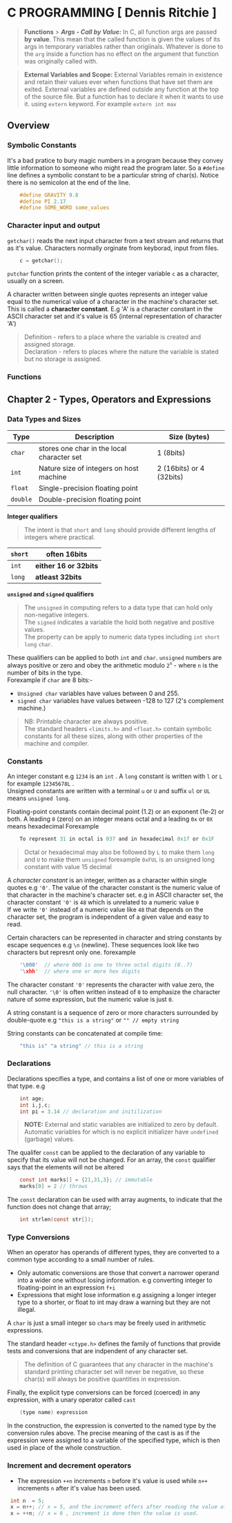 # C PROGRAMMING [ Dennis Ritchie ]

> **Functions** > **_Args - Call by Value:_** In C, all function args are passed **by value**. This mean that the called function is given the values of its args in temporary variables rather than origiinals. Whatever is done to the `arg` inside a function has no effect on the argument that function was originally called with.

> **External Variables and Scope:**
> External Variables remain in existence and retain their values ever when functions that have set them are exited. External variables are defined outside any function at the top of the source file. But a function has to declare it when it wants to use it. using `extern` keyword.  For example `extern int max`

## Overview  
### Symbolic Constants  
It's a bad pratice to bury magic numbers in a program because they convey little information to someone who might read the program later. So a `#define` line defines a symbolic constant to be a particular string of char(s).  Notice there is no semicolon at the end of the line.

```c
    #define GRAVITY 9.8
    #define PI 2.17
    #define SOME_WORD some_values
```

### Character input and output  
`getchar()` reads the next input character from a text stream and returns that as it's value. Characters normally orginate from keyborad, input from files.  
```c
    c = getchar();
```
`putchar` function prints the content of the integer variable `c` as a character, usually on a screen. 

A character written between single quotes represents an integer value equal to the numerical value of a character in the machine's character set. This is called a **character constant**. E.g 'A' is a character constant in the ASCII character set and it's value is 65 (internal representation of character 'A')  

> Definition - refers to a place where the variable is created and assigned storage.  
> Declaration - refers to places where the nature the variable is stated but no storage is assigned.  

### Functions 

## Chapter 2 - Types, Operators and Expressions

### Data Types and Sizes

| Type | Description | Size (bytes) |
|------|--------------|-----|
| `char` | stores one char in the local character set | 1 (8bits)
| `int`  | Nature size of integers on host machine    | 2 (16bits) or 4 (32bits)
|  `float` | Single-precision floating point          | 
|   `double` | Double-precision floating point        |

**Integer qualifiers**
> The intent is that `short` and `long` should provide different lengths of integers where practical.

| `short` | often 16bits |  
|-------- |--------------|
| `int`   | __either 16 or 32bits__ |
| `long`  | __atleast 32bits__ |

__`unsigned` and `signed` qualifiers__   
> The `unsigned` in computing refers to a data type that can hold only non-negative integers.  
> The `signed` indicates a variable the hold both negative and positive values.  
> The property can be apply to numeric data types including `int` `short` `long` `char`.

These qualifiers can be applied to both `int` and `char`. `unsigned` numbers are always positive or zero and obey the arithmetic modulo `2`<sup>`n`</sup> - where `n` is the number of bits in the type.  
Forexample if `char` are 8 bits:-  
 - `Unsigned char` variables have values between 0 and 255.
 - `signed char` variables have values between -128 to 127 (2's complement machine.) 

 >NB: Printable character are always positive.  
 The standard headers `<limits.h>` and `<float.h>` contain symbolic constants for all these sizes, along with other properties of the machine and compiler. 
 
### Constants  
An integer constant e.g `1234` is an `int` . A `long` constant is written with `l` or `L` for example `12345678L` .  
Unsigned constants are written with a terminal `u` or `U` and suffix `ul` or `UL` means `unsigned long`.  

Floating-point constants contain decimal point (1.2) or an exponent (1e-2) or both. A leading `0` (zero) on an integer means octal and a leading `0x` or `0X` means hexadecimal  Forexample 

```c
    To represent 31 in octal is 037 and in hexadecimal 0x1f or 0x1F
```

> Octal or hexadecimal may also be followed by `L` to make them `long` and `U` to make them `unsigned` forexample `0xFUL` is an unsigned long constant with value 15 decimal  

A *character constant* is an integer, written as a character within single quotes e.g `'0'`. The value of the character constant is the numeric value of that character in the machine's character set. e.g in ASCII character set, the character constant `'0'` is `48` which is unrelated to a numeric value `0`  
If we write `'0'` instead of a numeric value like `48` that depends on the character set, the program is independent of a given value and easy to read.  

Certain characters can be represented in character and string constants by escape sequences e.g `\n` (newline). These sequences look like two characters but represnt only one. forexample
```c
    '\000'  // where 000 is one to three octal digits (0..7)
    '\xhh'  // where one or more hex digits
```

The character constant `'0'` represents the character with value zero, the null character. `'\0'` is often written instead of `0` to emphasize the character nature of some expression, but the numeric value is just `0`.  

A string constant is a sequence of zero or more characters surrounded by double-quote e.g `"this is a string"`  or `"" // empty string`  

String constants can be concatenated at compile time: 
```c
    "this is" "a string" // this is a string
```

### Declarations  
Declarations specifies a type, and contains a list of one or more variables of that type. e.g 
```c
    int age;
    int i,j,c;
    int pi = 3.14 // declaration and initilization 
```
> **NOTE:** External and static variables are initialized to zero by default. Automatic variables for which is no explicit initializer have `undefined` (garbage) values. 

The qualifer `const` can be applied to the declaration of any variable to specify that its value will not be changed. For an array, the `const` qualifier says that the elements will not be altered
```c
    const int marks[] = {21,31,3}; // immutable
    marks[0] = 2 // throws 
```
The `const` declaration can be used with array augments, to indicate that the function does not change that array;
```c
    int strlen(const str[]);
```  

### Type Conversions  

When an operator has operands of different types, they are converted to a common type according to a small number of rules.  
- Only automatic conversions are those that convert a narrower operand into a wider one without losing information. e.g converting integer to floating-point in an expression `f+i` 
- Expressions that might lose information e.g assigning a longer integer type to a shorter, or float to int may draw a warning but they are not illegal.  

A `char` is just a small integer so `char`s may be freely used in arithmetic expressions. 

The standard header `<ctype.h>` defines the family of functions that provide tests and conversions that are indpendent of any character set.

> The definition of C guarantees that any character in the machine's standard printing character set will never be negative, so these char(s) will always be positive quantities in expression.  

Finally, the explicit type conversions can be forced (coerced) in any expression, with a unary operator called `cast` 
```c
    (type name) expression 
```
In the construction, the expression is converted to the named type by the conversion rules above. The precise meaning of the cast is as if the expression were assigned to a variable of the specified type, which is then used in place of the whole construction. 

### Increment and decrement operators  
- The expression `++n` increments `n` before it's value is used while `n++` increments `n` after it's value has been used.
```c
 int n  = 5;
 x = n++; // x = 5, and the increment offers after reading the value of n
 x = ++n; // x = 6 , increment is done then the value is used.
 ```